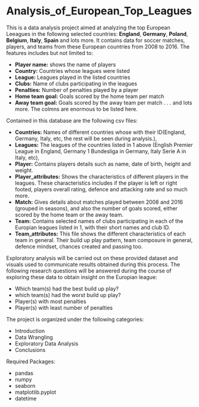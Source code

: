 # Analysis_of_European_Top_Leagues
This is a data analysis project aimed at analyzing the top European Leeagues in the following selected countries: **England**, **Germany**, **Poland**, **Belgium**,  **Italy**, **Spain** and lots more. It contains data for soccer matches, players, and teams from these European countries from 2008 to 2016. The features includes but not limited to:
* **Player name:** shows the name of players
* **Country:** Countries whose leagues were listed
* **League:** Leagues played in the listed countries
* **Clubs:** Name of clubs participating in the leagues
* **Penalties:** Number of penalties played by a player
* **Home team goal:** Goals scored by the home team per match
* **Away team goal:** Goals scored by the away team per match . . . and lots more. The colmns are enormous to be listed here.

Contained in this database are the following csv files:
* **Countries:** Names of different countries whose with their ID(England, Germany, Italy, etc, the rest will be seen during analysis.),
* **Leagues:** The leagues of the countries listed in 1 above (English Premier League in England, Germany 1 Bundesliga in Germany, Italy Serie A in Italy, etc),
* **Player:** Contains players details such as name, date of birth, height and weight.
* **Player_attributes:** Shows the characteristics of different players in the leagues. These characteristics includes if the player is left or right footed, players overall rating, defence and attacking rate and so much more.
* **Match:** Gives details about matches played between 2008 and 2016 (grouped in seasons), and also the number of goals scored, either scored by the home team or the away team.
* **Team:** Contains selected names of clubs participating in each of the Europian leagues listed in 1, with their short names and club ID.
* **Team_attributes:** This file shows the different characteristics of each team in general. Their build up play pattern, team composure in general, defence mindset, chances created and passing too.

Exploratory analysis will be carried out on these provided dataset and visuals used to communicate results obtained during this process. The following research questions will be answered during the course of exploring these data to obtain insight on the Europian league:
* Which team(s) had the best build up play?
* which team(s) had the worst build up play?
* Player(s) with most penalties
* Player(s) with least number of penalties

The project is organized under the following categories:
* Introduction
* Data Wrangling
* Exploratory Data Analysis
* Conclusions

Required Packages:
* pandas
* numpy
* seaborn
* matplotlib.pyplot
* datetime


            
